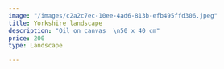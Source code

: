 ```yaml
---
image: "/images/c2a2c7ec-10ee-4ad6-813b-efb495ffd306.jpeg"
title: Yorkshire landscape
description: "Oil on canvas  \n50 x 40 cm"
price: 200
type: Landscape

---
```

